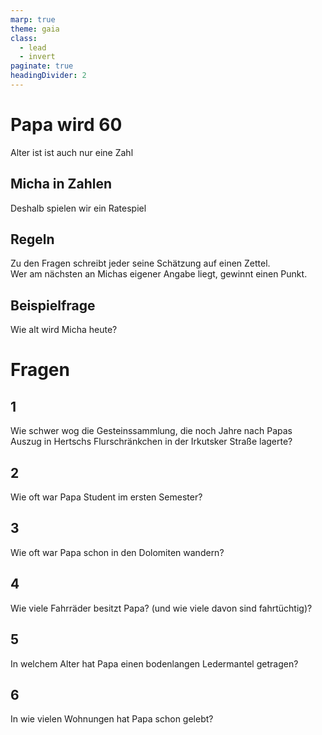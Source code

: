 ```yaml
---
marp: true
theme: gaia
class:
  - lead
  - invert
paginate: true
headingDivider: 2
---
```


# Papa wird 60

Alter ist ist auch nur eine Zahl

## Micha in Zahlen

Deshalb spielen wir ein Ratespiel

## Regeln

Zu den Fragen schreibt jeder seine Schätzung auf einen Zettel.  
Wer am nächsten an Michas eigener Angabe liegt, gewinnt einen Punkt.

## Beispielfrage

Wie alt wird Micha heute? 

# Fragen

## 1

Wie schwer wog die Gesteinssammlung, die noch Jahre nach Papas Auszug in Hertschs Flurschränkchen in der Irkutsker Straße lagerte?

## 2

Wie oft war Papa Student im ersten Semester?

## 3

Wie oft war Papa schon in den Dolomiten wandern?

## 4

Wie viele Fahrräder besitzt Papa? (und wie viele davon sind fahrtüchtig)?

## 5

In welchem Alter hat Papa einen bodenlangen Ledermantel getragen?

## 6 

In wie vielen Wohnungen hat Papa schon gelebt?